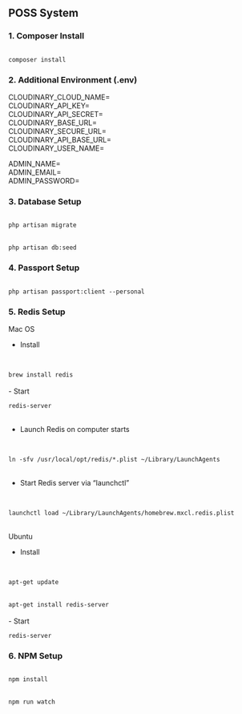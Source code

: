 ## POSS System

### 1. Composer Install
<code>
composer install
</code>

### 2. Additional Environment (.env)

CLOUDINARY_CLOUD_NAME=<br>
CLOUDINARY_API_KEY=<br>
CLOUDINARY_API_SECRET=<br>
CLOUDINARY_BASE_URL=<br>
CLOUDINARY_SECURE_URL=<br>
CLOUDINARY_API_BASE_URL=<br>
CLOUDINARY_USER_NAME=<br>

ADMIN_NAME=<br>
ADMIN_EMAIL=<br>
ADMIN_PASSWORD=<br>

### 3. Database Setup
<code>
php artisan migrate
</code>
<br>
<code>
php artisan db:seed
</code>

### 4. Passport Setup
<code>
php artisan passport:client --personal
</code>

### 5. Redis Setup
Mac OS
- Install
<br>
<code>
brew install redis
</code>
<br>
- Start
<br>
<code>
redis-server
</code>
<br>

- Launch Redis on computer starts
<br>
<code>
ln -sfv /usr/local/opt/redis/*.plist ~/Library/LaunchAgents
</code>
<br>

- Start Redis server via “launchctl”
<br>
<code>
launchctl load ~/Library/LaunchAgents/homebrew.mxcl.redis.plist
</code>
<br>

Ubuntu

- Install
<br>
<code>
apt-get update
</code>
<br>
<code>
apt-get install redis-server
</code>
<br>
- Start 
<br>
<code>
redis-server
</code>

### 6. NPM Setup
<code>
npm install
</code>
<br>

<code>
npm run watch
</code>